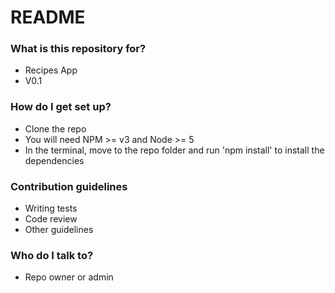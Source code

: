 # README #


### What is this repository for? ###

* Recipes App
* V0.1


### How do I get set up? ###

* Clone the repo
* You will need NPM >= v3 and Node >= 5
* In the terminal, move to the repo folder and run 'npm install' to install the dependencies

### Contribution guidelines ###

* Writing tests
* Code review
* Other guidelines

### Who do I talk to? ###

* Repo owner or admin
